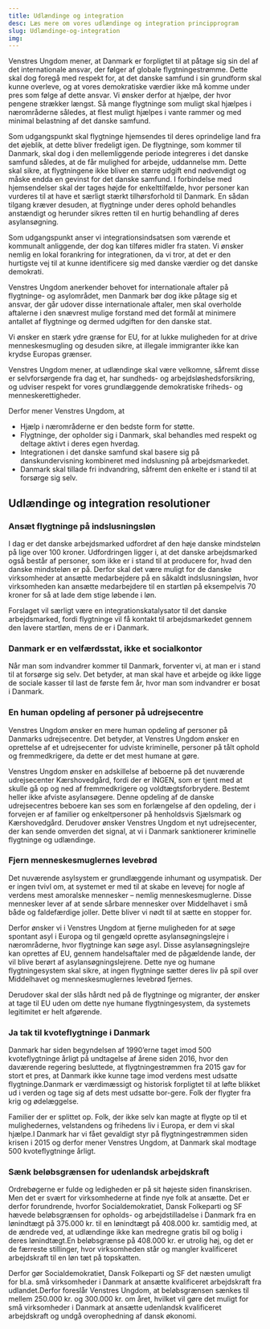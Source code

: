 ```yaml
---
title: Udlændinge og integration
desc: Læs mere om vores udlændinge og integration principprogram
slug: Udlændinge-og-integration
img: 
---
```


Venstres Ungdom mener, at Danmark er forpligtet til at påtage sig sin del af det internationale ansvar, der følger af globale flygtningestrømme. Dette skal dog foregå med respekt for, at det danske samfund i sin grundform skal kunne overleve, og at vores demokratiske værdier ikke må komme under pres som følge af dette ansvar. Vi ønsker derfor at hjælpe, der hvor pengene strækker længst. Så mange flygtninge som muligt skal hjælpes i nærområderne således, at flest muligt hjælpes i vante rammer og med minimal belastning af det danske samfund.

Som udgangspunkt skal flygtninge hjemsendes til deres oprindelige land fra det øjeblik, at dette bliver fredeligt igen. De flygtninge, som kommer til Danmark, skal dog i den mellemliggende periode integreres i det danske samfund således, at de får mulighed for arbejde, uddannelse mm. Dette skal sikre, at flygtningene ikke bliver en større udgift end nødvendigt og måske endda en gevinst for det danske samfund. I forbindelse med hjemsendelser skal der tages højde for enkelttilfælde, hvor personer kan vurderes til at have et særligt stærkt tilhørsforhold til Danmark. En sådan tilgang kræver desuden, at flygtninge under deres ophold behandles anstændigt og herunder sikres retten til en hurtig behandling af deres asylansøgning.

Som udgangspunkt anser vi integrationsindsatsen som værende et kommunalt anliggende, der dog kan tilføres midler fra staten. Vi ønsker nemlig en lokal forankring for integrationen, da vi tror, at det er den hurtigste vej til at kunne identificere sig med danske værdier og det danske demokrati.

Venstres Ungdom anerkender behovet for internationale aftaler på flygtninge- og asylområdet, men Danmark bør dog ikke påtage sig et ansvar, der går udover disse internationale aftaler, men skal overholde aftalerne i den snævrest mulige forstand med det formål at minimere antallet af flygtninge og dermed udgiften for den danske stat.

Vi ønsker en stærk ydre grænse for EU, for at lukke muligheden for at drive menneskesmugling og desuden sikre, at illegale immigranter ikke kan krydse Europas grænser.

Venstres Ungdom mener, at udlændinge skal være velkomne, såfremt disse er selvforsørgende fra dag et, har sundheds- og arbejdsløshedsforsikring, og udviser respekt for vores grundlæggende demokratiske friheds- og menneskerettigheder.

Derfor mener Venstres Ungdom, at

- Hjælp i nærområderne er den bedste form for støtte.
- Flygtninge, der opholder sig i Danmark, skal behandles med respekt og deltage aktivt i deres egen hverdag.
- Integrationen i det danske samfund skal basere sig på danskundervisning kombineret med indslusning på arbejdsmarkedet.
- Danmark skal tillade fri indvandring, såfremt den enkelte er i stand til at forsørge sig selv.

## Udlændinge og integration resolutioner

### Ansæt flygtninge på indslusningsløn

I dag er det danske arbejdsmarked udfordret af den høje danske mindsteløn på lige over 100 kroner. Udfordringen ligger i, at det danske arbejdsmarked også består af personer, som ikke er i stand til at producere for, hvad den danske mindsteløn er på. Derfor skal det være muligt for de danske virksomheder at ansætte medarbejdere på en såkaldt indslusningsløn, hvor virksomheden kan ansætte medarbejdere til en startløn på eksempelvis 70 kroner for så at lade dem stige løbende i løn. 

Forslaget vil særligt være en integrationskatalysator til det danske arbejdsmarked, fordi flygtninge vil få kontakt til arbejdsmarkedet gennem den lavere startløn, mens de er i Danmark.

### Danmark er en velfærdsstat, ikke et socialkontor

Når man som indvandrer kommer til Danmark, forventer vi, at man er i stand til at forsørge sig selv. Det betyder, at man skal have et arbejde og ikke ligge de sociale kasser til last de første fem år, hvor man som indvandrer er bosat i Danmark.

### En human opdeling af personer på udrejsecentre

Venstres Ungdom ønsker en mere human opdeling af personer på Danmarks udrejsecentre. Det betyder, at Venstres Ungdom ønsker en oprettelse af et udrejsecenter for udviste kriminelle, personer på tålt ophold og fremmedkrigere, da dette er det mest humane at gøre.

Venstres Ungdom ønsker en adskillelse af beboerne på det nuværende udrejsecenter Kærshovedgård, fordi der er INGEN, som er tjent med at skulle gå op og ned af fremmedkrigere og voldtægtsforbrydere. Bestemt heller ikke afviste asylansøgere. Denne opdeling af de danske udrejsecentres beboere kan ses som en forlængelse af den opdeling, der i forvejen er af familier og enkeltpersoner på henholdsvis Sjælsmark og Kærshovedgård. Derudover ønsker Venstres Ungdom et nyt udrejsecenter, der kan sende omverden det signal, at vi i Danmark sanktionerer kriminelle flygtninge og udlændinge.

### Fjern menneskesmuglernes levebrød

Det nuværende asylsystem er grundlæggende inhumant og usympatisk. Der er ingen tvivl om, at systemet er med til at skabe en levevej for nogle af verdens mest amoralske mennesker – nemlig menneskesmuglerne. Disse mennesker lever af at sende sårbare mennesker over Middelhavet i små både og faldefærdige joller. Dette bliver vi nødt til at sætte en stopper for.

Derfor ønsker vi i Venstres Ungdom at fjerne muligheden for at søge spontant asyl i Europa og til gengæld oprette asylansøgningslejre i nærområderne, hvor flygtninge kan søge asyl. Disse asylansøgningslejre kan oprettes af EU, gennem handelsaftaler med de pågældende lande, der vil blive berørt af asylansøgningslejrene. Dette nye og humane flygtningesystem skal sikre, at ingen flygtninge sætter deres liv på spil over Middelhavet og menneskesmuglernes levebrød fjernes.

Derudover skal der slås hårdt ned på de flygtninge og migranter, der ønsker at tage til EU uden om dette nye humane flygtningesystem, da systemets legitimitet er helt afgørende.

### Ja tak til kvoteflygtninge i Danmark

Danmark har siden begyndelsen af 1990’erne taget imod 500 kvoteflygtninge årligt på undtagelse af årene siden 2016, hvor den daværende regering besluttede, at flygtningestrømmen fra 2015 gav for stort et pres, at Danmark ikke kunne tage imod verdens mest udsatte flygtninge.Danmark er værdimæssigt og historisk forpligtet til at løfte blikket ud i verden og tage sig af dets mest udsatte bor-gere. Folk der flygter fra krig og ødelæggelse. 

Familier der er splittet op. Folk, der ikke selv kan magte at flygte op til et mulighedernes, velstandens og frihedens liv i Europa, er dem vi skal hjælpe.I Danmark har vi fået gevaldigt styr på flygtningestrømmen siden krisen i 2015 og derfor mener Venstres Ungdom, at Danmark skal modtage 500 kvoteflygtninge årligt.

### Sænk beløbsgrænsen for udenlandsk arbejdskraft

Ordrebøgerne er fulde og ledigheden er på sit højeste siden finanskrisen. Men det er svært for virksomhederne at finde nye folk at ansætte. Det er derfor forundrende, hvorfor Socialdemokratiet, Dansk Folkeparti og SF hævede beløbsgrænsen for opholds- og arbejdstilladelse i Danmark fra en lønindtægt på 375.000 kr. til en lønindtægt på 408.000 kr. samtidig med, at de ændrede ved, at udlændinge ikke kan medregne gratis bil og bolig i deres lønindtægt.En beløbsgrænse på 408.000 kr. er utrolig høj, og det er de færreste stillinger, hvor virksomheden står og mangler kvalificeret arbejdskraft til en løn tæt på topskatten. 

Derfor gør Socialdemokratiet, Dansk Folkeparti og SF det næsten umuligt for bl.a. små virksomheder i Danmark at ansætte kvalificeret arbejdskraft fra udlandet.Derfor foreslår Venstres Ungdom, at beløbsgrænsen sænkes til mellem 250.000 kr. og 300.000 kr. om året, hvilket vil gøre det muligt for små virksomheder i Danmark at ansætte udenlandsk kvalificeret arbejdskraft og undgå overophedning af dansk økonomi.
